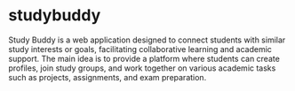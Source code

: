 # studybuddy
Study Buddy is a web application designed to connect students with similar study interests or goals, facilitating collaborative learning and academic support. The main idea is to provide a platform where students can create profiles, join study groups, and work together on various academic tasks such as projects, assignments, and exam preparation.
